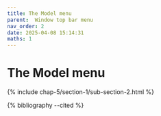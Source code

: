 ```yaml
---
title: The Model menu
parent:  Window top bar menu
nav_order: 2
date: 2025-04-08 15:14:31
maths: 1
---
```


# The Model menu

{% include chap-5/section-1/sub-section-2.html %}

{% bibliography --cited %}


